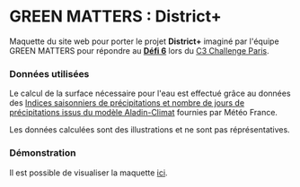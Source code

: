 # GREEN MATTERS : District+

Maquette du site web pour porter le projet **District+** imaginé par l'équipe GREEN MATTERS pour répondre au **[Défi 6](http://c3challenge.com/portfolio-posts/comment-rendre-lhabitat-autonome-en-eau-et-en-energie/)** lors du [C3 Challenge Paris](http://c3challenge.com/).

### Données utilisées

Le calcul de la surface nécessaire pour l'eau est effectué grâce au données des [Indices saisonniers de précipitations et nombre de jours de précipitations issus du modèle Aladin-Climat](https://www.data.gouv.fr/fr/datasets/indices-saisonniers-de-precipitations-et-nombre-de-jours-de-precipitations-issus-du-modele-aladin-climat/) fournies par Météo France.

Les données calculées sont des illustrations et ne sont pas réprésentatives.


### Démonstration

Il est possible de visualiser la maquette [ici](http://district-plus.alwaysdata.net/).

